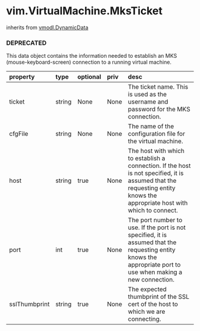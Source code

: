 vim.VirtualMachine.MksTicket
============================
inherits from [vmodl.DynamicData](docs/vmodl.DynamicData.md)
### DEPRECATED



This data object contains the information needed to establish an MKS   (mouse-keyboard-screen) connection to a running virtual machine.

| property | type | optional | priv | desc |
|:---------|:-----|:---------|:-----|:-----|
| ticket | string | None | None | The ticket name. This is used as the username and password for the MKS   connection. |
| cfgFile | string | None | None | The name of the configuration file for the virtual machine. |
| host | string | true | None | The host with which to establish a connection. If the host is not specified,   it is assumed that the requesting entity knows the appropriate host with which   to connect. |
| port | int | true | None | The port number to use. If the port is not specified,  it is assumed that the requesting entity knows the appropriate port to  use when making a new connection. |
| sslThumbprint | string | true | None | The expected thumbprint of the SSL cert of the host to which  we are connecting. |


